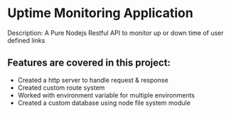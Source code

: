  # Uptime Monitoring Application
 Description: A Pure Nodejs Restful API to monitor up or down time of user defined links

## Features are covered in this project:
* Created a http server to handle request & response
* Created custom route system
* Worked with environment variable for multiple environments
* Created a custom database using node file system module